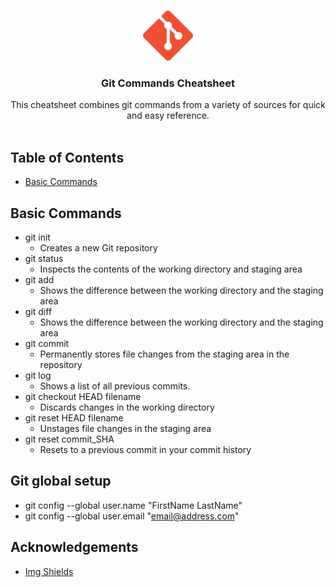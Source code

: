
<!-- PROJECT LOGO -->
<br />
<p align="center">
 <img src="images/Git-Logo.png" alt="Logo" width="80" height="80">


  <h3 align="center">Git Commands Cheatsheet</h3>

  <p align="center">
    This cheatsheet combines git commands from a variety of sources for quick and easy reference.
    <br />
    <br />
  </p>
</p>



<!-- TABLE OF CONTENTS -->
## Table of Contents

* [Basic Commands](#basic-commands)


## Basic Commands
* git init
    * Creates a new Git repository
* git status
    * Inspects the contents of the working directory and staging area
* git add
    * Shows the difference between the working directory and the staging area
* git diff
    * Shows the difference between the working directory and the staging area
* git commit
    * Permanently stores file changes from the staging area in the repository
* git log
    * Shows a list of all previous commits.
* git checkout HEAD filename
    * Discards changes in the working directory
* git reset HEAD filename
    * Unstages file changes in the staging area
* git reset commit_SHA
    * Resets to a previous commit in your commit history 

## Git global setup
* git config --global user.name "FirstName LastName"
* git config --global user.email "email@address.com"

<!-- ACKNOWLEDGEMENTS -->
## Acknowledgements
* [Img Shields](https://shields.io)

